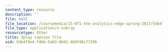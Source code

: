 ```yaml
---
content_type: resource
description: ''
file: null
file_location: /coursemedia/15-071-the-analytics-edge-spring-2017/54b4f9e4f4bb5a038b924b0f48c7729b_ayrdDJPAD5M.vtt
file_type: application/x-subrip
resourcetype: Other
title: 3play caption file
uid: 54b4f9e4-f4bb-5a03-8b92-4b0f48c7729b
---
```

